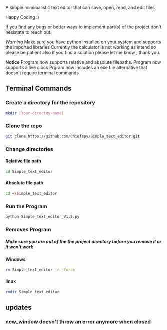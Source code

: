 A simple mimimalistic text editor that can save, open, read, and edit files

Happy Coding :)

If you find any bugs or better ways to implement part(s) of the project don't hesistate to reach out.

*Warning*
Make sure you have python installed on your system and supports the imported libraries
Currently the calculator is not working as intend so please be patient also if you find a solution please let me know ,
thank you.

**Notice**
Program now supports relative and absolute filepaths.
Program now supports a live clock
Prgram now includes an exe file alternative that doesn't require terminal commands 

## Terminal Commands

### Create a directory for the repository 
```bash
mkdir [Your-directoy-name]
```

### Clone the repo
```bash
git clone https://github.com/Chiefspy/Simple_text_editor.git
```

### Change directories

#### Relative file path
```bash
cd Simple_text_editor
```
#### Absolute file path 
```bash
cd ~\Simple_text_editor
```

### Run the Program
```bash
python Simple_text_editor_V1.5.py
```

### Removes Program 
##### Make sure you are out of the the project directory before you remove it or it won't work
#### Windows
```bash
rm Simple_text_editor -r -force
```
#### linux
```bash
rmdir Simple_text_editor
```

## updates
### new_window doesn't throw an error anymore when closed


